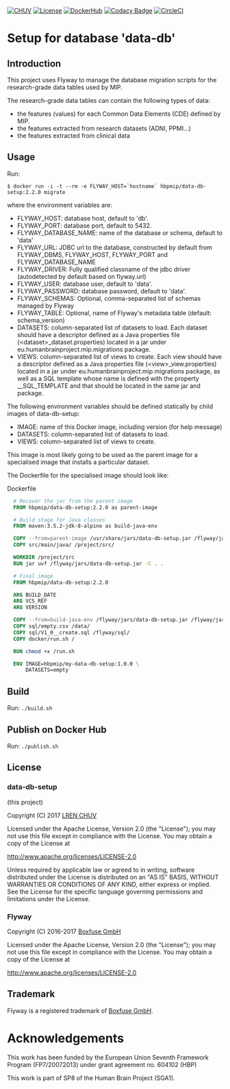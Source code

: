 [![CHUV](https://img.shields.io/badge/CHUV-LREN-AF4C64.svg)](https://www.unil.ch/lren/en/home.html) [![License](https://img.shields.io/badge/license-Apache--2.0-blue.svg)](https://github.com/LREN-CHUV/data-db-setup/blob/master/LICENSE) [![DockerHub](https://img.shields.io/badge/docker-hbpmip%2Fdata--db--setup-008bb8.svg)](https://hub.docker.com/r/hbpmip/data-db-setup/) [![Codacy Badge](https://api.codacy.com/project/badge/Grade/fb70732c6b7647699610bdb7be1d8548)](https://www.codacy.com/app/hbpmip/data-db-setup?utm_source=github.com&amp;utm_medium=referral&amp;utm_content=LREN-CHUV/data-db-setup&amp;utm_campaign=Badge_Grade)
[![CircleCI](https://circleci.com/gh/LREN-CHUV/data-db-setup.svg?style=svg)](https://circleci.com/gh/LREN-CHUV/data-db-setup)

# Setup for database 'data-db'

## Introduction

This project uses Flyway to manage the database migration scripts for the research-grade data tables used by MIP.

The research-grade data tables can contain the following types of data:

* the features (values) for each Common Data Elements (CDE) defined by MIP.
* the features extracted from research datasets (ADNI, PPMI...)
* the features extracted from clinical data

## Usage

Run:

```console
$ docker run -i -t --rm -e FLYWAY_HOST=`hostname` hbpmip/data-db-setup:2.2.0 migrate
```

where the environment variables are:

* FLYWAY_HOST: database host, default to 'db'.
* FLYWAY_PORT: database port, default to 5432.
* FLYWAY_DATABASE_NAME: name of the database or schema, default to 'data'
* FLYWAY_URL: JDBC url to the database, constructed by default from FLYWAY_DBMS, FLYWAY_HOST, FLYWAY_PORT and FLYWAY_DATABASE_NAME
* FLYWAY_DRIVER: Fully qualified classname of the jdbc driver (autodetected by default based on flyway.url)
* FLYWAY_USER: database user, default to 'data'.
* FLYWAY_PASSWORD: database password, default to 'data'.
* FLYWAY_SCHEMAS: Optional, comma-separated list of schemas managed by Flyway
* FLYWAY_TABLE: Optional, name of Flyway's metadata table (default: schema_version)
* DATASETS: column-separated list of datasets to load. Each dataset should have a descriptor defined as a Java properties file (\<dataset\>\_dataset.properties) located in a jar under eu.humanbrainproject.mip.migrations package.
* VIEWS: column-separated list of views to create. Each view should have a descriptor defined as a Java properties file (\<view\>\_view.properties) located in a jar under eu.humanbrainproject.mip.migrations package,
  as well as a SQL template whose name is defined with the property \_\_SQL_TEMPLATE and that should be located in the same jar and package.

The following environment variables should be defined statically by child images of data-db-setup:

* IMAGE: name of this Docker image, including version (for help message)
* DATASETS: column-separated list of datasets to load.
* VIEWS: column-separated list of views to create.

This image is most likely going to be used as the parent image for a specialised image that installs a particular dataset.

The Dockerfile for the specialised image should look like:

Dockerfile
```dockerfile
  # Recover the jar from the parent image
  FROM hbpmip/data-db-setup:2.2.0 as parent-image

  # Build stage for Java classes
  FROM maven:3.5.2-jdk-8-alpine as build-java-env

  COPY --from=parent-image /usr/share/jars/data-db-setup.jar /flyway/jars/
  COPY src/main/java/ /project/src/

  WORKDIR /project/src
  RUN jar uvf /flyway/jars/data-db-setup.jar -C . .

  # Final image
  FROM hbpmip/data-db-setup:2.2.0

  ARG BUILD_DATE
  ARG VCS_REF
  ARG VERSION

  COPY --from=build-java-env /flyway/jars/data-db-setup.jar /flyway/jars/data-db-setup.jar
  COPY sql/empty.csv /data/
  COPY sql/V1_0__create.sql /flyway/sql/
  COPY docker/run.sh /

  RUN chmod +x /run.sh

  ENV IMAGE=hbpmip/my-data-db-setup:1.0.0 \
      DATASETS=empty

```

## Build

Run: `./build.sh`

## Publish on Docker Hub

Run: `./publish.sh`

## License

### data-db-setup

(this project)

Copyright (C) 2017 [LREN CHUV](https://www.unil.ch/lren/en/home.html)

Licensed under the Apache License, Version 2.0 (the "License");
you may not use this file except in compliance with the License.
You may obtain a copy of the License at

http://www.apache.org/licenses/LICENSE-2.0

Unless required by applicable law or agreed to in writing, software
distributed under the License is distributed on an "AS IS" BASIS,
WITHOUT WARRANTIES OR CONDITIONS OF ANY KIND, either express or implied.
See the License for the specific language governing permissions and
limitations under the License.

### Flyway

Copyright (C) 2016-2017 [Boxfuse GmbH](https://boxfuse.com)

Licensed under the Apache License, Version 2.0 (the "License");
you may not use this file except in compliance with the License.
You may obtain a copy of the License at

http://www.apache.org/licenses/LICENSE-2.0

## Trademark
Flyway is a registered trademark of [Boxfuse GmbH](https://boxfuse.com).

# Acknowledgements

This work has been funded by the European Union Seventh Framework Program (FP7/2007­2013) under grant agreement no. 604102 (HBP)

This work is part of SP8 of the Human Brain Project (SGA1).
